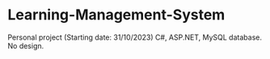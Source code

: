 # Learning-Management-System

Personal project (Starting date: 31/10/2023)
C#, ASP.NET, MySQL database.
No design.